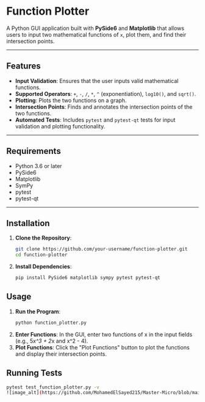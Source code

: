 # Function Plotter

A Python GUI application built with **PySide6** and **Matplotlib** that allows users to input two mathematical functions of `x`, plot them, and find their intersection points.

---

## Features

- **Input Validation**: Ensures that the user inputs valid mathematical functions.
- **Supported Operators**: `+`, `-`, `/`, `*`, `^` (exponentiation), `log10()`, and `sqrt()`.
- **Plotting**: Plots the two functions on a graph.
- **Intersection Points**: Finds and annotates the intersection points of the two functions.
- **Automated Tests**: Includes `pytest` and `pytest-qt` tests for input validation and plotting functionality.

---

## Requirements

- Python 3.6 or later
- PySide6
- Matplotlib
- SymPy
- pytest
- pytest-qt

---

## Installation

1. **Clone the Repository**:
   ```bash
   git clone https://github.com/your-username/function-plotter.git
   cd function-plotter
2. **Install Dependencies**:
   ```bash
   pip install PySide6 matplotlib sympy pytest pytest-qt
## Usage
1. **Run the Program**:
   ```bash
   python function_plotter.py
2. **Enter Functions**:
   In the GUI, enter two functions of x in the input fields (e.g., 5*x^3 + 2*x and x^2 - 4).
3. **Plot Functions**:
   Click the "Plot Functions" button to plot the functions and display their intersection points.
   
## Running Tests
   ```bash
   pytest test_function_plotter.py -v
![image_alt](https://github.com/MohamedElSayed215/Master-Micro/blob/main/Python_Task/1.PNG)

   
